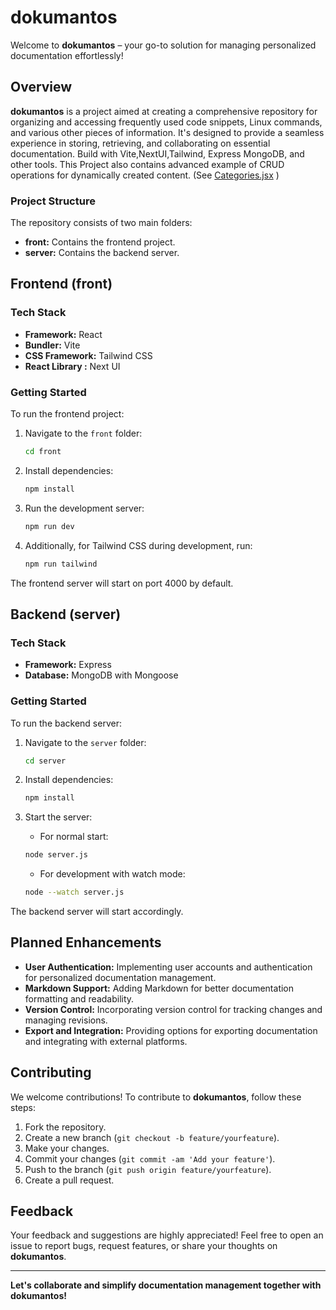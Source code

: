 # dokumantos

Welcome to **dokumantos** – your go-to solution for managing personalized documentation effortlessly!

## Overview

**dokumantos** is a project aimed at creating a comprehensive repository for organizing and accessing frequently used code snippets, Linux commands, and various other pieces of information. It's designed to provide a seamless experience in storing, retrieving, and collaborating on essential documentation.
Build with Vite,NextUI,Tailwind, Express MongoDB, and other tools.
This Project also contains advanced example of CRUD operations for dynamically created content. (See [Categories.jsx](https://github.com/ahgsql/dokumantos/blob/main/front/src/pages/Categories.jsx) )

### Project Structure

The repository consists of two main folders:

- **front:** Contains the frontend project.
- **server:** Contains the backend server.

## Frontend (front)

### Tech Stack

- **Framework:** React
- **Bundler:** Vite
- **CSS Framework:** Tailwind CSS
- **React Library :** Next UI

### Getting Started

To run the frontend project:

1. Navigate to the `front` folder:

   ```bash
   cd front
   ```

2. Install dependencies:

   ```bash
   npm install
   ```

3. Run the development server:

   ```bash
   npm run dev
   ```

4. Additionally, for Tailwind CSS during development, run:
   ```bash
   npm run tailwind
   ```

The frontend server will start on port 4000 by default.

## Backend (server)

### Tech Stack

- **Framework:** Express
- **Database:** MongoDB with Mongoose

### Getting Started

To run the backend server:

1. Navigate to the `server` folder:

   ```bash
   cd server
   ```

2. Install dependencies:

   ```bash
   npm install
   ```

3. Start the server:
   - For normal start:
   ```bash
   node server.js
   ```
   - For development with watch mode:
   ```bash
   node --watch server.js
   ```

The backend server will start accordingly.

## Planned Enhancements

- **User Authentication:** Implementing user accounts and authentication for personalized documentation management.
- **Markdown Support:** Adding Markdown for better documentation formatting and readability.
- **Version Control:** Incorporating version control for tracking changes and managing revisions.
- **Export and Integration:** Providing options for exporting documentation and integrating with external platforms.

## Contributing

We welcome contributions! To contribute to **dokumantos**, follow these steps:

1. Fork the repository.
2. Create a new branch (`git checkout -b feature/yourfeature`).
3. Make your changes.
4. Commit your changes (`git commit -am 'Add your feature'`).
5. Push to the branch (`git push origin feature/yourfeature`).
6. Create a pull request.

## Feedback

Your feedback and suggestions are highly appreciated! Feel free to open an issue to report bugs, request features, or share your thoughts on **dokumantos**.

---

**Let's collaborate and simplify documentation management together with dokumantos!**

